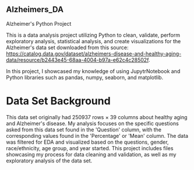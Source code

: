 ## Alzheimers_DA
Alzheimer's Python Project

This is a data analysis project utilizing Python to clean, validate, perform exploratory analysis, statistical analysis, and create visualizations for the Alzheimer's data set downloaded 
from this source: https://catalog.data.gov/dataset/alzheimers-disease-and-healthy-aging-data/resource/b2443e45-68aa-4004-b97a-e62c4c28502f. 

In this project, I showcased my knowledge of using JupytrNotebook and Python libraries such as pandas, numpy, seaborn, and matplotlib. 

# Data Set Background
This data set originally had 250937 rows × 39 columns about healthy aging and Alzheimer's disease. 
My analysis focuses on the specific questions asked from this data set found in the 'Question' column,
with the corresponding values found in the 'Percentage' or 'Mean' column. The data was filtered for EDA and visualized based on the questions, gender, race/ethnicity, age group, and year started. This project includes files showcasing my process for data cleaning and validation, as well as my exploratory analysis of the data set. 


